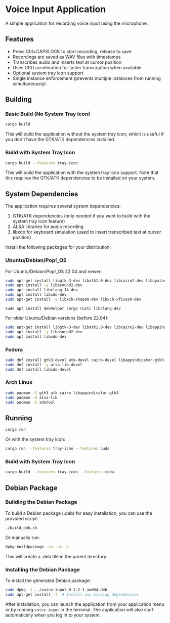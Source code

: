 # Voice Input Application

A simple application for recording voice input using the microphone.

## Features

- Press Ctrl+CAPSLOCK to start recording, release to save
- Recordings are saved as WAV files with timestamps
- Transcribes audio and inserts text at cursor position
- Uses GPU acceleration for faster transcription when available
- Optional system tray icon support
- Single instance enforcement (prevents multiple instances from running simultaneously)

## Building

### Basic Build (No System Tray Icon)

```bash
cargo build
```

This will build the application without the system tray icon, which is useful if you don't have the GTK/ATK dependencies installed.

### Build with System Tray Icon

```bash
cargo build --features tray-icon
```

This will build the application with the system tray icon support. Note that this requires the GTK/ATK dependencies to be installed on your system.

## System Dependencies

The application requires several system dependencies:

1. GTK/ATK dependencies (only needed if you want to build with the system tray icon feature)
2. ALSA libraries for audio recording
3. libxdo for keyboard simulation (used to insert transcribed text at cursor position)

Install the following packages for your distribution:

### Ubuntu/Debian/Pop!_OS

For Ubuntu/Debian/Pop!_OS 22.04 and newer:

```bash
sudo apt-get install libgtk-3-dev libatk1.0-dev libcairo2-dev libayatana-appindicator3-dev
sudo apt install -y libasound2-dev
sudo apt install libclang-14-dev
sudo apt install libxdo-dev
sudo apt-get install -y libxcb-shape0-dev libxcb-xfixes0-dev
```

`sudo apt install debhelper cargo rustc libclang-dev`

For older Ubuntu/Debian versions (before 22.04):

```bash
sudo apt-get install libgtk-3-dev libatk1.0-dev libcairo2-dev libappindicator3-dev
sudo apt install -y libasound2-dev
sudo apt install libxdo-dev
```

### Fedora

```bash
sudo dnf install gtk3-devel atk-devel cairo-devel libappindicator-gtk3-devel
sudo dnf install -y alsa-lib-devel
sudo dnf install libxdo-devel
```

### Arch Linux

```bash
sudo pacman -S gtk3 atk cairo libappindicator-gtk3
sudo pacman -S alsa-lib
sudo pacman -S xdotool
```

## Running

```bash
cargo run
```

Or with the system tray icon:

```bash
cargo run --features tray-icon --features cuda
```

### Build with System Tray Icon

```bash
cargo build --features tray-icon --features cuda
```

## Debian Package

### Building the Debian Package

To build a Debian package (.deb) for easy installation, you can use the provided script:

```bash
./build_deb.sh
```

Or manually run:

```bash
dpkg-buildpackage -us -uc -b
```

This will create a .deb file in the parent directory.

### Installing the Debian Package

To install the generated Debian package:

```bash
sudo dpkg -i ../voice-input_0.1.2-1_amd64.deb
sudo apt-get install -f  # Install any missing dependencies
```

After installation, you can launch the application from your application menu or by running `voice-input` in the terminal. The application will also start automatically when you log in to your system.
